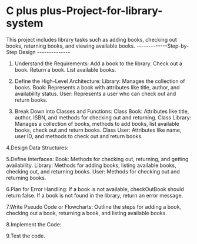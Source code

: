 # C plus plus-Project-for-library-system
This project includes library tasks such as adding books, checking out books, returning books, and viewing available books.
-------------Step-by-Step Design --------------
1. Understand the Requirements:
Add a book to the library.
Check out a book.
Return a book.
List available books.

2. Define the High-Level Architecture:
Library: Manages the collection of books.
Book: Represents a book with attributes like title, author, and availability status.
User: Represents a user who can check out and return books.

3.  Break Down into Classes and Functions:
Class Book: Attributes like title, author, ISBN, and methods for checking out and returning.
Class Library: Manages a collection of books, methods to add books, list available books, check out and return books.
Class User: Attributes like name, user ID, and methods to check out and return books.

4.Design Data Structures:

5.Define Interfaces:
Book: Methods for checking out, returning, and getting availability.
Library: Methods for adding books, listing available books, checking out, and returning books.
User: Methods for checking out and returning books.

6.Plan for Error Handling:
If a book is not available, checkOutBook should return false.
If a book is not found in the library, return an error message.

7.Write Pseudo Code or Flowcharts:
Outline the steps for adding a book, checking out a book, returning a book, and listing available books.

8.Implement the Code:

9.Test the code.
